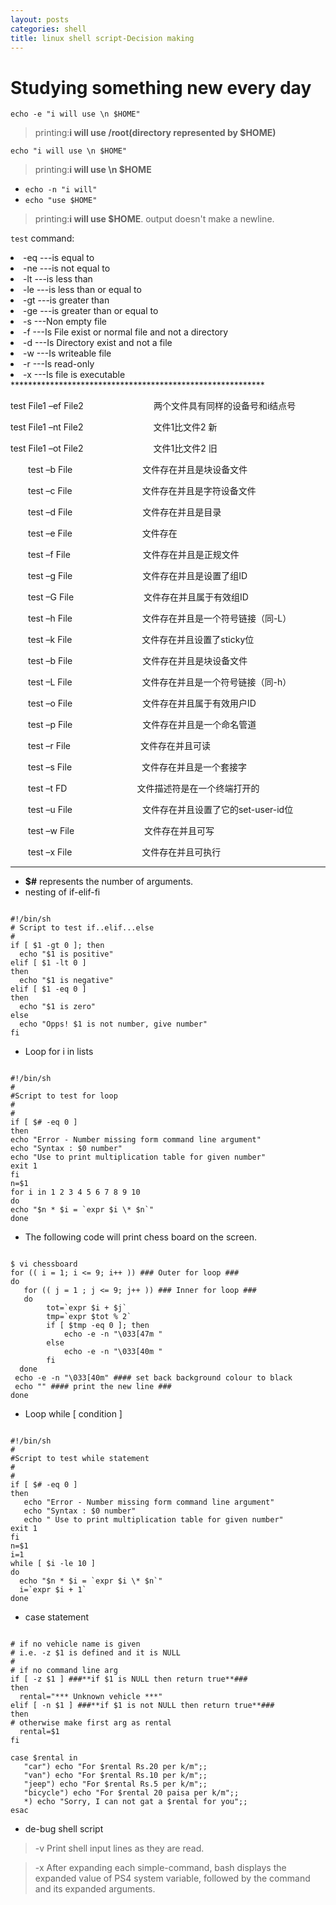 ```yaml
--- 
layout: posts
categories: shell
title: linux shell script-Decision making
---
```

Studying something new every day
======================
`echo -e "i will use \n $HOME"` 

>printing:**i will use /root(directory represented by $HOME)**

`echo "i will use \n $HOME"` 
>printing:**i will use \n $HOME**

* `echo -n "i will"` 
* `echo "use $HOME"` 

>printing:**i will use $HOME**. output doesn't make a newline.

`test` command:
><ol>
<li>-eq ---is equal to</li>
<li>-ne ---is not equal to</li>
<li>-lt ---is less than</li>
<li>-le ---is less than or equal to</li>
<li>-gt ---is greater than</li>
<li>-ge ---is greater than or equal to</li>
<li>-s ---Non empty file</li>
<li>-f ---Is File exist or normal file and not a directory</li>
<li>-d ---Is Directory exist and not a file</li>
<li>-w ---Is writeable file</li>
<li>-r ---Is read-only</li>
<li>-x ---Is file is executable</li>
</ol>
**********************************************************


  test  File1 –ef  File2　　　　　　　　两个文件具有同样的设备号和i结点号

  test  File1 –nt  File2　　　　　　　　文件1比文件2 新

  test  File1 –ot  File2　　　　　　　　文件1比文件2 旧

　　test –b File　　　　　　　　文件存在并且是块设备文件

　　test –c File　　　　　　　　文件存在并且是字符设备文件

　　test –d File　　　　　　　　文件存在并且是目录

　　test –e File　　　　　　　　文件存在

　　test –f File 　　　　　　　　文件存在并且是正规文件

　　test –g File　　　　　　　　文件存在并且是设置了组ID

　　test –G File　　　　　　　　文件存在并且属于有效组ID

　　test –h File　　　　　　　　文件存在并且是一个符号链接（同-L）

　　test –k File　　　　　　　　文件存在并且设置了sticky位

　　test –b File　　　　　　　　文件存在并且是块设备文件

　　test –L File　　　　　　　　文件存在并且是一个符号链接（同-h）

　　test –o File　　　　　　　　文件存在并且属于有效用户ID

　　test –p File　　　　　　　　文件存在并且是一个命名管道

　　test –r File　　　　　　　　文件存在并且可读

　　test –s File　　　　　　　　文件存在并且是一个套接字

　　test –t FD　　　　　　　　文件描述符是在一个终端打开的

　　test –u File　　　　　　　　文件存在并且设置了它的set-user-id位

　　test –w File　　　　　　　　文件存在并且可写

　　test –x File　　　　　　　　文件存在并且可执行
**********************************************************


* **$#** represents the number of arguments.
* nesting of if-elif-fi
<pre><code>
#!/bin/sh
# Script to test if..elif...else
#
if [ $1 -gt 0 ]; then
  echo "$1 is positive"
elif [ $1 -lt 0 ]
then
  echo "$1 is negative"
elif [ $1 -eq 0 ]
then
  echo "$1 is zero"
else
  echo "Opps! $1 is not number, give number"
fi
</code></pre>
* Loop for i in lists
<pre><code>
#!/bin/sh
#
#Script to test for loop
#
#
if [ $# -eq 0 ]
then
echo "Error - Number missing form command line argument"
echo "Syntax : $0 number"
echo "Use to print multiplication table for given number"
exit 1
fi
n=$1
for i in 1 2 3 4 5 6 7 8 9 10
do
echo "$n * $i = `expr $i \* $n`"
done
</code></pre>
* The following code will print chess board on the screen.
<pre><code>
$ vi chessboard
for (( i = 1; i <= 9; i++ )) ### Outer for loop ###
do
   for (( j = 1 ; j <= 9; j++ )) ### Inner for loop ###
   do
        tot=`expr $i + $j`
        tmp=`expr $tot % 2`
        if [ $tmp -eq 0 ]; then
            echo -e -n "\033[47m "
        else
            echo -e -n "\033[40m "
        fi
  done
 echo -e -n "\033[40m" #### set back background colour to black
 echo "" #### print the new line ###
done
</code></pre>
* Loop while [ condition ]
<pre><code>
#!/bin/sh
#
#Script to test while statement
#
#
if [ $# -eq 0 ]
then
   echo "Error - Number missing form command line argument"
   echo "Syntax : $0 number"
   echo " Use to print multiplication table for given number"
exit 1
fi
n=$1
i=1
while [ $i -le 10 ]
do
  echo "$n * $i = `expr $i \* $n`"
  i=`expr $i + 1`
done
</code></pre>
* case statement
<pre><code>
# if no vehicle name is given
# i.e. -z $1 is defined and it is NULL
#
# if no command line arg
if [ -z $1 ] ###**if $1 is NULL then return true**###
then
  rental="*** Unknown vehicle ***"
elif [ -n $1 ] ###**if $1 is not NULL then return true**###
then
# otherwise make first arg as rental
  rental=$1
fi

case $rental in
   "car") echo "For $rental Rs.20 per k/m";;
   "van") echo "For $rental Rs.10 per k/m";;
   "jeep") echo "For $rental Rs.5 per k/m";;
   "bicycle") echo "For $rental 20 paisa per k/m";;
   *) echo "Sorry, I can not gat a $rental for you";;
esac
</code></pre>

* de-bug shell script


>-v Print shell input lines as they are read.

>-x After expanding each simple-command, bash displays the expanded value of PS4 system variable, followed by the command and its expanded arguments.


  

